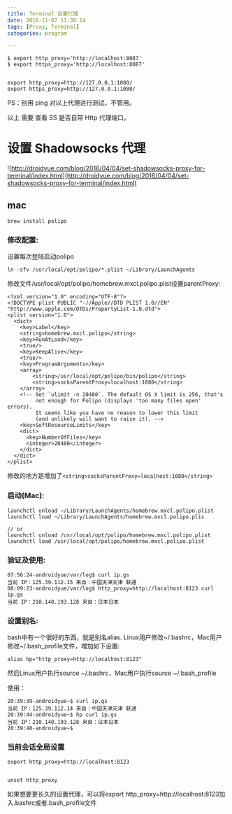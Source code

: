 ```yaml
---
title: Terminal 设置代理
date: 2016-11-07 11:38:14
tags: [Proxy, Terminal]
categories: program

---
```



	$ export http_proxy='http://localhost:8087'
	$ export https_proxy='http://localhost:8087'


	export http_proxy=http://127.0.0.1:1080/
	export https_proxy=http://127.0.0.1:1080/


PS：别用 ping 对以上代理进行测试，不管用。

以上 需要 查看 SS 是否自带 Http 代理端口。


# 设置 Shadowsocks 代理

![http://droidyue.com/blog/2016/04/04/set-shadowsocks-proxy-for-terminal/index.html](http://droidyue.com/blog/2016/04/04/set-shadowsocks-proxy-for-terminal/index.html)

## mac

```
brew install polipo
```

### 修改配置:

设置每次登陆启动polipo

```
ln -sfv /usr/local/opt/polipo/*.plist ~/Library/LaunchAgents
```

修改文件/usr/local/opt/polipo/homebrew.mxcl.polipo.plist设置parentProxy:
```
<?xml version="1.0" encoding="UTF-8"?>
<!DOCTYPE plist PUBLIC "-//Apple//DTD PLIST 1.0//EN" "http://www.apple.com/DTDs/PropertyList-1.0.dtd">
<plist version="1.0">
  <dict>
    <key>Label</key>
    <string>homebrew.mxcl.polipo</string>
    <key>RunAtLoad</key>
    <true/>
    <key>KeepAlive</key>
    <true/>
    <key>ProgramArguments</key>
    <array>
        <string>/usr/local/opt/polipo/bin/polipo</string>
        <string>socksParentProxy=localhost:1080</string>
    </array>
    <!-- Set `ulimit -n 20480`. The default OS X limit is 256, that's
         not enough for Polipo (displays 'too many files open' errors).
         It seems like you have no reason to lower this limit
         (and unlikely will want to raise it). -->
    <key>SoftResourceLimits</key>
    <dict>
      <key>NumberOfFiles</key>
      <integer>20480</integer>
    </dict>
  </dict>
</plist>
```

修改的地方是增加了`<string>socksParentProxy=localhost:1080</string>`

### 启动(Mac):
```
launchctl unload ~/Library/LaunchAgents/homebrew.mxcl.polipo.plist
launchctl load ~/Library/LaunchAgents/homebrew.mxcl.polipo.plis

// or
launchctl unload /usr/local/opt/polipo/homebrew.mxcl.polipo.plist
launchctl load /usr/local/opt/polipo/homebrew.mxcl.polipo.plist
```

### 验证及使用:

```
07:56:24-androidyue/var/log$ curl ip.gs
当前 IP：125.39.112.15 来自：中国天津天津 联通
08:09:23-androidyue/var/log$ http_proxy=http://localhost:8123 curl ip.gs
当前 IP：210.140.193.128 来自：日本日本
```

### 设置别名:

bash中有一个很好的东西，就是别名alias. Linux用户修改~/.bashrc，Mac用户修改~/.bash_profile文件，增加如下设置:

```
alias hp="http_proxy=http://localhost:8123"
```

然后Linux用户执行source ~/.bashrc，Mac用户执行source ~/.bash_profile

使用：
```
20:39:39-androidyue~$ curl ip.gs
当前 IP：125.39.112.14 来自：中国天津天津 联通
20:39:44-androidyue~$ hp curl ip.gs
当前 IP：210.140.193.128 来自：日本日本 
20:39:48-androidyue~$ 
```

### 当前会话全局设置

```
export http_proxy=http://localhost:8123


unset http_proxy
```

如果想要更长久的设置代理，可以将export http_proxy=http://localhost:8123加入.bashrc或者.bash_profile文件


